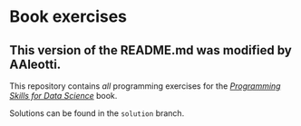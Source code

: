# Book exercises

## This version of the README.md was modified by AAleotti.

This repository contains _all_ programming exercises for the [_Programming Skills for Data Science_](https://programming-for-data-science.github.io/) book.

Solutions can be found in the `solution` branch.
